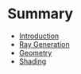 # Summary

* [Introduction](README.md)
* [Ray Generation](chapter1.md)
* [Geometry](geometry.md)
* [Shading](shading.md)


